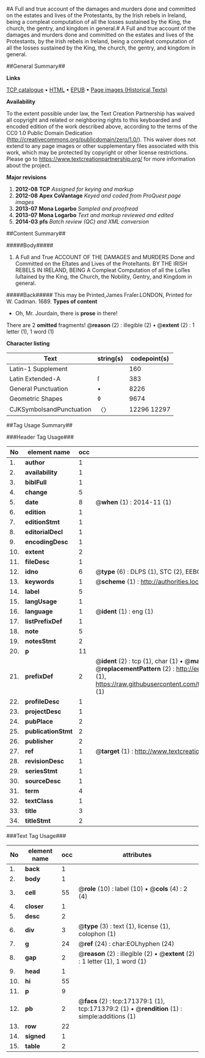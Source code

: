 #A Full and true account of the damages and murders done and committed on the estates and lives of the Protestants, by the Irish rebels in Ireland, being a compleat computation of all the losses sustained by the King, the church, the gentry, and kingdom in general.#
A Full and true account of the damages and murders done and committed on the estates and lives of the Protestants, by the Irish rebels in Ireland, being a compleat computation of all the losses sustained by the King, the church, the gentry, and kingdom in general.

##General Summary##

**Links**

[TCP catalogue](http://www.ota.ox.ac.uk/tcp/)  • 
[HTML](http://tei.it.ox.ac.uk/tcp/Texts-HTML/free/A84/A84966.html)  • 
[EPUB](http://tei.it.ox.ac.uk/tcp/Texts-EPUB/free/A84/A84966.epub) • 
[Page images (Historical Texts)](https://historicaltexts.jisc.ac.uk/eebo-45097792e)

**Availability**

To the extent possible under law, the Text Creation Partnership has waived all copyright and related or neighboring rights to this keyboarded and encoded edition of the work described above, according to the terms of the CC0 1.0 Public Domain Dedication (http://creativecommons.org/publicdomain/zero/1.0/). This waiver does not extend to any page images or other supplementary files associated with this work, which may be protected by copyright or other license restrictions. Please go to https://www.textcreationpartnership.org/ for more information about the project.

**Major revisions**

1. __2012-08__ __TCP__ *Assigned for keying and markup*
1. __2012-08__ __Apex CoVantage__ *Keyed and coded from ProQuest page images*
1. __2013-07__ __Mona Logarbo__ *Sampled and proofread*
1. __2013-07__ __Mona Logarbo__ *Text and markup reviewed and edited*
1. __2014-03__ __pfs__ *Batch review (QC) and XML conversion*

##Content Summary##

#####Body#####

1. A Full and True ACCOUNT OF THE DAMAGES and MURDERS Done and Committed on the Eſtates and Lives of the Proteſtants. BY THE IRISH REBELS IN IRELAND, BEING A Compleat Computation of all the Loſſes ſuſtained by the King, the Church, the Nobility, Gentry, and Kingdom in general.

#####Back#####
This may be Printed,James Fraſer.LONDON, Printed for W. Cadman. 1689.
**Types of content**

  * Oh, Mr. Jourdain, there is **prose** in there!

There are 2 **omitted** fragments! 
 @__reason__ (2) : illegible (2)  •  @__extent__ (2) : 1 letter (1), 1 word (1)

**Character listing**


|Text|string(s)|codepoint(s)|
|---|---|---|
|Latin-1 Supplement| |160|
|Latin Extended-A|ſ|383|
|General Punctuation|•|8226|
|Geometric Shapes|◊|9674|
|CJKSymbolsandPunctuation|〈〉|12296 12297|

##Tag Usage Summary##

###Header Tag Usage###

|No|element name|occ|attributes|
|---|---|---|---|
|1.|__author__|1||
|2.|__availability__|1||
|3.|__biblFull__|1||
|4.|__change__|5||
|5.|__date__|8| @__when__ (1) : 2014-11 (1)|
|6.|__edition__|1||
|7.|__editionStmt__|1||
|8.|__editorialDecl__|1||
|9.|__encodingDesc__|1||
|10.|__extent__|2||
|11.|__fileDesc__|1||
|12.|__idno__|6| @__type__ (6) : DLPS (1), STC (2), EEBO-CITATION (1), OCLC (1), VID (1)|
|13.|__keywords__|1| @__scheme__ (1) : http://authorities.loc.gov/ (1)|
|14.|__label__|5||
|15.|__langUsage__|1||
|16.|__language__|1| @__ident__ (1) : eng (1)|
|17.|__listPrefixDef__|1||
|18.|__note__|5||
|19.|__notesStmt__|2||
|20.|__p__|11||
|21.|__prefixDef__|2| @__ident__ (2) : tcp (1), char (1)  •  @__matchPattern__ (2) : ([0-9\-]+):([0-9IVX]+) (1), (.+) (1)  •  @__replacementPattern__ (2) : http://eebo.chadwyck.com/downloadtiff?vid=$1&page=$2 (1), https://raw.githubusercontent.com/textcreationpartnership/Texts/master/tcpchars.xml#$1 (1)|
|22.|__profileDesc__|1||
|23.|__projectDesc__|1||
|24.|__pubPlace__|2||
|25.|__publicationStmt__|2||
|26.|__publisher__|2||
|27.|__ref__|1| @__target__ (1) : http://www.textcreationpartnership.org/docs/. (1)|
|28.|__revisionDesc__|1||
|29.|__seriesStmt__|1||
|30.|__sourceDesc__|1||
|31.|__term__|4||
|32.|__textClass__|1||
|33.|__title__|3||
|34.|__titleStmt__|2||


###Text Tag Usage###

|No|element name|occ|attributes|
|---|---|---|---|
|1.|__back__|1||
|2.|__body__|1||
|3.|__cell__|55| @__role__ (10) : label (10)  •  @__cols__ (4) : 2 (4)|
|4.|__closer__|1||
|5.|__desc__|2||
|6.|__div__|3| @__type__ (3) : text (1), license (1), colophon (1)|
|7.|__g__|24| @__ref__ (24) : char:EOLhyphen (24)|
|8.|__gap__|2| @__reason__ (2) : illegible (2)  •  @__extent__ (2) : 1 letter (1), 1 word (1)|
|9.|__head__|1||
|10.|__hi__|55||
|11.|__p__|9||
|12.|__pb__|2| @__facs__ (2) : tcp:171379:1 (1), tcp:171379:2 (1)  •  @__rendition__ (1) : simple:additions (1)|
|13.|__row__|22||
|14.|__signed__|1||
|15.|__table__|2||

